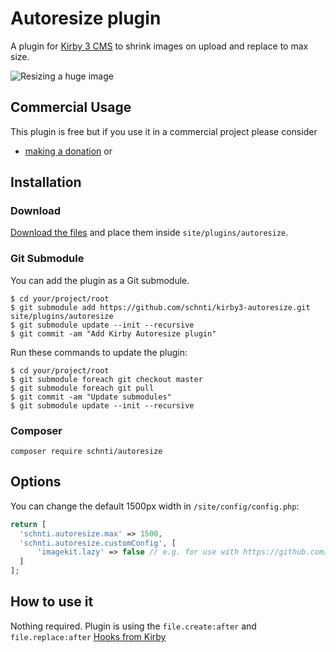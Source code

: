 # Autoresize plugin

A plugin for [Kirby 3 CMS](http://getkirby.com) to shrink images on upload and replace to max size.

![Resizing a huge image](https://user-images.githubusercontent.com/7975568/51390756-73ff4480-1b30-11e9-913d-7c6ba78fb7bd.gif)

## Commercial Usage

This plugin is free but if you use it in a commercial project please consider

- [making a donation](https://www.paypal.me/schnti/5) or


## Installation

### Download

[Download the files](https://github.com/schnti/kirby3-autoresize/archive/master.zip) and place them inside `site/plugins/autoresize`.

### Git Submodule
You can add the plugin as a Git submodule.

    $ cd your/project/root
    $ git submodule add https://github.com/schnti/kirby3-autoresize.git site/plugins/autoresize
    $ git submodule update --init --recursive
    $ git commit -am "Add Kirby Autoresize plugin"

Run these commands to update the plugin:

    $ cd your/project/root
    $ git submodule foreach git checkout master
    $ git submodule foreach git pull
    $ git commit -am "Update submodules"
    $ git submodule update --init --recursive

### Composer

```
composer require schnti/autoresize
```

## Options

You can change the default 1500px width in `/site/config/config.php`:

```php
return [
  'schnti.autoresize.max' => 1500,
  'schnti.autoresize.customConfig', [
      'imagekit.lazy' => false // e.g. for use with https://github.com/fabianmichael/kirby-imagekit
  ]
];
```


## How to use it

Nothing required. Plugin is using the `file.create:after` and `file.replace:after` [Hooks from Kirby](https://getkirby.com/docs/reference/system/options/hooks)



